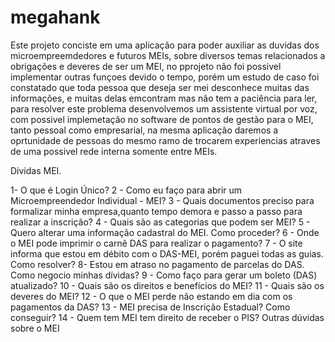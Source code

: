 # megahank
Este projeto conciste em uma aplicação para poder auxiliar as duvidas dos microempreemdedores e futuros MEIs, sobre diversos temas
relacionados a obrigações e deveres de ser um MEI, no pprojeto não foi possivel implementar outras funçoes devido o tempo, porém 
um estudo de caso foi constatado que toda pessoa que deseja ser mei desconhece muitas das informações, e muitas delas emcontram
mas não tem a paciência para ler, para resolver este problema desenvolvemos um assistente virtual por voz, com possivel implemetação no 
software  de pontos de gestão para o MEI, tanto pessoal como empresarial, na mesma aplicação daremos a oprtunidade de pessoas do mesmo 
ramo de trocarem experiencias atraves de uma possivel rede interna somente entre MEIs.

Dividas MEI.

1- O que é Login Único?
2 - Como eu faço para abrir um Microempreendedor Individual - MEI?
3 - Quais documentos preciso para formalizar minha empresa,quanto tempo demora e passo a passo para realizar a inscrição?
4 - Quais são as categorias que podem ser MEI?
5 - Quero alterar uma informação cadastral do MEI. Como proceder?
6 - Onde o MEI pode imprimir o carnê DAS para realizar o pagamento?
7 - O site informa que estou em débito com o DAS-MEI, porém paguei todas as guias. Como resolver?
8- Estou em atraso no pagamento de parcelas do DAS. Como negocio minhas dívidas?
9 - Como faço para gerar um boleto (DAS) atualizado?
10 - Quais são os direitos e benefícios do MEI?
11 - Quais são os deveres do MEI?
12 - O que o MEI perde não estando em dia com os pagamentos da DAS?
13 - MEI precisa de Inscrição Estadual? Como conseguir?
14 - Quem tem MEI tem direito de receber o PIS?
Outras dúvidas sobre o MEI



